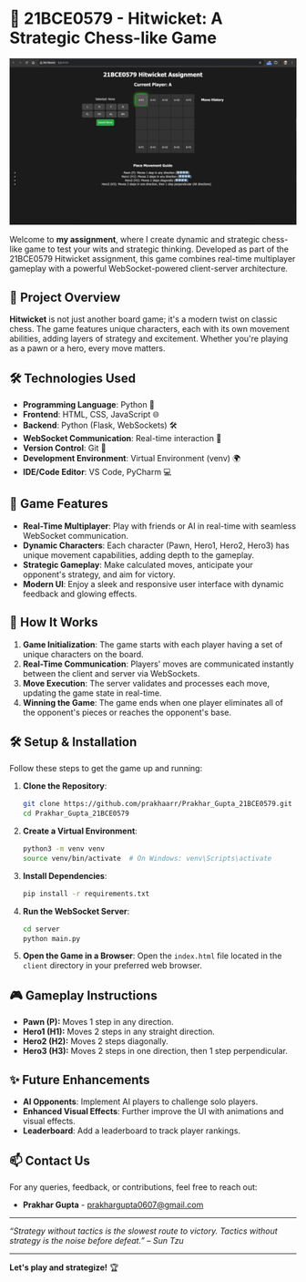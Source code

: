 # 🏏 21BCE0579 - Hitwicket: A Strategic Chess-like Game

![Game Board](/screenshot/Screenshot%202024-08-27%20at%2003.36.52.jpeg)

Welcome to **my assignment**, where I create dynamic and strategic chess-like game to test your wits and strategic thinking. Developed as part of the 21BCE0579 Hitwicket assignment, this game combines real-time multiplayer gameplay with a powerful WebSocket-powered client-server architecture.

## 🚀 Project Overview

**Hitwicket** is not just another board game; it's a modern twist on classic chess. The game features unique characters, each with its own movement abilities, adding layers of strategy and excitement. Whether you're playing as a pawn or a hero, every move matters.

## 🛠️ Technologies Used

- **Programming Language**: Python 🐍
- **Frontend**: HTML, CSS, JavaScript 🌐
- **Backend**: Python (Flask, WebSockets) 🛠️
- **WebSocket Communication**: Real-time interaction 🚀
- **Version Control**: Git 🧾
- **Development Environment**: Virtual Environment (venv) 🌍
- **IDE/Code Editor**: VS Code, PyCharm 💻

## 🌟 Game Features

- **Real-Time Multiplayer**: Play with friends or AI in real-time with seamless WebSocket communication.
- **Dynamic Characters**: Each character (Pawn, Hero1, Hero2, Hero3) has unique movement capabilities, adding depth to the gameplay.
- **Strategic Gameplay**: Make calculated moves, anticipate your opponent's strategy, and aim for victory.
- **Modern UI**: Enjoy a sleek and responsive user interface with dynamic feedback and glowing effects.

## 🚧 How It Works

1. **Game Initialization**: The game starts with each player having a set of unique characters on the board.
2. **Real-Time Communication**: Players' moves are communicated instantly between the client and server via WebSockets.
3. **Move Execution**: The server validates and processes each move, updating the game state in real-time.
4. **Winning the Game**: The game ends when one player eliminates all of the opponent's pieces or reaches the opponent's base.

## 🛠️ Setup & Installation

Follow these steps to get the game up and running:

1. **Clone the Repository**:
    ```bash
    git clone https://github.com/prakhaarr/Prakhar_Gupta_21BCE0579.git
    cd Prakhar_Gupta_21BCE0579
    ```

2. **Create a Virtual Environment**:
    ```bash
    python3 -m venv venv
    source venv/bin/activate  # On Windows: venv\Scripts\activate
    ```

3. **Install Dependencies**:
    ```bash
    pip install -r requirements.txt
    ```

4. **Run the WebSocket Server**:
    ```bash
    cd server
    python main.py
    ```

5. **Open the Game in a Browser**:
    Open the `index.html` file located in the `client` directory in your preferred web browser.

## 🎮 Gameplay Instructions

- **Pawn (P):** Moves 1 step in any direction.
- **Hero1 (H1):** Moves 2 steps in any straight direction.
- **Hero2 (H2):** Moves 2 steps diagonally.
- **Hero3 (H3):** Moves 2 steps in one direction, then 1 step perpendicular.

## ✨ Future Enhancements

- **AI Opponents**: Implement AI players to challenge solo players.
- **Enhanced Visual Effects**: Further improve the UI with animations and visual effects.
- **Leaderboard**: Add a leaderboard to track player rankings.

## 📫 Contact Us

For any queries, feedback, or contributions, feel free to reach out:

- **Prakhar Gupta** - [prakhargupta0607@gmail.com](mailto:prakhargupta0607@gmail.com)

---

_“Strategy without tactics is the slowest route to victory. Tactics without strategy is the noise before defeat.” – Sun Tzu_

---

**Let's play and strategize!** 🏆
